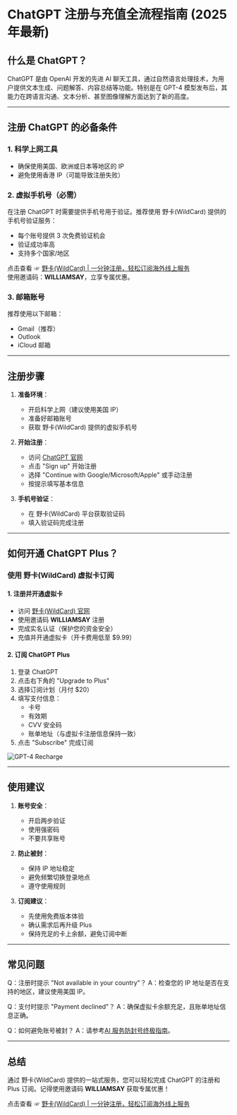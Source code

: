 # ChatGPT 注册与充值全流程指南 (2025年最新)

## 什么是 ChatGPT？

ChatGPT 是由 OpenAI 开发的先进 AI 聊天工具，通过自然语言处理技术，为用户提供文本生成、问题解答、内容总结等功能。特别是在 GPT-4 模型发布后，其能力在跨语言沟通、文本分析、甚至图像理解方面达到了新的高度。

---

## 注册 ChatGPT 的必备条件

### 1. 科学上网工具
- 确保使用美国、欧洲或日本等地区的 IP
- 避免使用香港 IP（可能导致注册失败）

### 2. 虚拟手机号（必需）
在注册 ChatGPT 时需要提供手机号用于验证。推荐使用 野卡(WildCard) 提供的手机号验证服务：
- 每个账号提供 3 次免费验证机会
- 验证成功率高
- 支持多个国家/地区

点击查看 ☞ [野卡(WildCard) | 一分钟注册，轻松订阅海外线上服务](https://yeka.ai/i/WILLIAMSAY)  
使用邀请码：**WILLIAMSAY**，立享专属优惠。

### 3. 邮箱账号
推荐使用以下邮箱：
- Gmail（推荐）
- Outlook
- iCloud 邮箱

---

## 注册步骤

1. **准备环境**：
   - 开启科学上网（建议使用美国 IP）
   - 准备好邮箱账号
   - 获取 野卡(WildCard) 提供的虚拟手机号

2. **开始注册**：
   - 访问 [ChatGPT 官网](https://chat.openai.com)
   - 点击 "Sign up" 开始注册
   - 选择 "Continue with Google/Microsoft/Apple" 或手动注册
   - 按提示填写基本信息

3. **手机号验证**：
   - 在 野卡(WildCard) 平台获取验证码
   - 填入验证码完成注册

---

## 如何开通 ChatGPT Plus？

### 使用 野卡(WildCard) 虚拟卡订阅

#### 1. 注册并开通虚拟卡
- 访问 [野卡(WildCard) 官网](https://yeka.ai/i/WILLIAMSAY)
- 使用邀请码 **WILLIAMSAY** 注册
- 完成实名认证（保护您的资金安全）
- 充值并开通虚拟卡（开卡费用低至 $9.99）

#### 2. 订阅 ChatGPT Plus
1. 登录 ChatGPT
2. 点击右下角的 "Upgrade to Plus"
3. 选择订阅计划（月付 $20）
4. 填写支付信息：
   - 卡号
   - 有效期
   - CVV 安全码
   - 账单地址（与虚拟卡注册信息保持一致）
5. 点击 "Subscribe" 完成订阅

![GPT-4 Recharge](https://cdn.jsdelivr.net/gh/donttal/imgbed/img/gptRegister1.png)

---

## 使用建议

1. **账号安全**：
   - 开启两步验证
   - 使用强密码
   - 不要共享账号

2. **防止被封**：
   - 保持 IP 地址稳定
   - 避免频繁切换登录地点
   - 遵守使用规则

3. **订阅建议**：
   - 先使用免费版本体验
   - 确认需求后再升级 Plus
   - 保持充足的卡上余额，避免订阅中断

---

## 常见问题

Q：注册时提示 "Not available in your country"？
A：检查您的 IP 地址是否在支持的地区，建议使用美国 IP。

Q：支付时提示 "Payment declined"？
A：确保虚拟卡余额充足，且账单地址信息正确。

Q：如何避免账号被封？
A：请参考[AI 服务防封号终极指南](./ai-2025-防封号终极指南.md)。

---

## 总结

通过 野卡(WildCard) 提供的一站式服务，您可以轻松完成 ChatGPT 的注册和 Plus 订阅。记得使用邀请码 **WILLIAMSAY** 获取专属优惠！

点击查看 ☞ [野卡(WildCard) | 一分钟注册，轻松订阅海外线上服务](https://yeka.ai/i/WILLIAMSAY)

